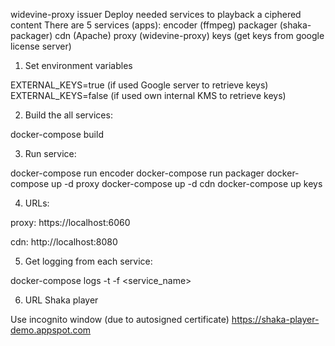 widevine-proxy issuer
Deploy needed services to playback a ciphered content
There are 5 services (apps):
    encoder (ffmpeg)
    packager (shaka-packager)
    cdn (Apache)
    proxy (widevine-proxy)
    keys (get keys from google license server)

1. Set environment variables

EXTERNAL_KEYS=true (if used Google server to retrieve keys)
EXTERNAL_KEYS=false (if used own internal KMS to retrieve keys)

2. Build the all services:

docker-compose build

3. Run service:

docker-compose run encoder
docker-compose run packager
docker-compose up -d proxy
docker-compose up -d cdn
docker-compose up keys

4. URLs:

proxy: https://localhost:6060

cdn: http://localhost:8080

5. Get logging from each service:

docker-compose logs -t -f <service_name>

6. URL Shaka player

Use incognito window (due to autosigned certificate)
https://shaka-player-demo.appspot.com


